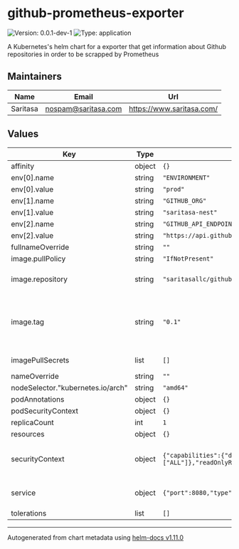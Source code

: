 
# github-prometheus-exporter

![Version: 0.0.1-dev-1](https://img.shields.io/badge/Version-0.0.1--dev--1-informational?style=flat-square) ![Type: application](https://img.shields.io/badge/Type-application-informational?style=flat-square)

A Kubernetes's helm chart for a exporter that get information about Github repositories in order to be scrapped by Prometheus

## Maintainers

| Name | Email | Url |
| ---- | ------ | --- |
| Saritasa | <nospam@saritasa.com> | <https://www.saritasa.com/> |

## Values

| Key | Type | Default | Description |
|-----|------|---------|-------------|
| affinity | object | `{}` |  |
| env[0].name | string | `"ENVIRONMENT"` |  |
| env[0].value | string | `"prod"` |  |
| env[1].name | string | `"GITHUB_ORG"` |  |
| env[1].value | string | `"saritasa-nest"` |  |
| env[2].name | string | `"GITHUB_API_ENDPOINT"` |  |
| env[2].value | string | `"https://api.github.com"` |  |
| fullnameOverride | string | `""` |  |
| image.pullPolicy | string | `"IfNotPresent"` | pull policy |
| image.repository | string | `"saritasallc/github-prometheus-exporter"` | default docker registry |
| image.tag | string | `"0.1"` | Overrides the image tag whose default is the chart appVersion. |
| imagePullSecrets | list | `[]` | docker pull secret |
| nameOverride | string | `""` |  |
| nodeSelector."kubernetes.io/arch" | string | `"amd64"` |  |
| podAnnotations | object | `{}` |  |
| podSecurityContext | object | `{}` |  |
| replicaCount | int | `1` |  |
| resources | object | `{}` |  |
| securityContext | object | `{"capabilities":{"drop":["ALL"]},"readOnlyRootFilesystem":true,"runAsNonRoot":true,"runAsUser":1000}` | security options for the running pod |
| service | object | `{"port":8080,"type":"ClusterIP"}` | type of the service to create |
| tolerations | list | `[]` |  |

----------------------------------------------
Autogenerated from chart metadata using [helm-docs v1.11.0](https://github.com/norwoodj/helm-docs/releases/v1.11.0)
